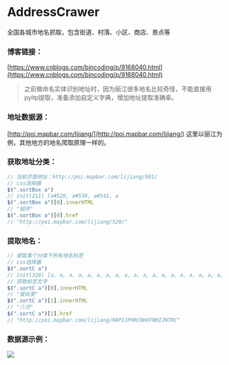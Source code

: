 # AddressCrawer
全国各城市地名抓取，包含街道、村落、小区、商店、景点等
### 博客链接：
[https://www.cnblogs.com/bincoding/p/9168040.html](https://www.cnblogs.com/bincoding/p/9168040.html)

> 之前做命名实体识别地址时，因为丽江很多地名比较奇怪，不能直接用pyltp提取，准备添加自定义字典，增加地址提取准确率。
### 地址数据源：
[http://poi.mapbar.com/lijiang/](http://poi.mapbar.com/lijiang/)
这里以丽江为例，其他地方的地名爬取原理一样的。

### 获取地址分类：
``` javascript
// 当前页面地址：http://poi.mapbar.com/lijiang/901/
// css选择器
$(".sortBox a")
// init(211) [a#520, a#530, a#541, a
$(".sortBox a")[0].innerHTML
// "超市"
$(".sortBox a")[0].href
// "http://poi.mapbar.com/lijiang/520/"
```

### 提取地名：

``` javascript
// 提取某个分类下所有地名标签
// css选择器
$(".sortC a")
// init(328) [a, a, a, a, a, a, a, a, a, a, a, a, a, a, a, a, a, a, a, a, a, a, a, a, a, a, a, a, a, a, a, a, a, a, a, a, a, a, a, a, a, a, a, a, a, a, a, a, a, a, a, a, a, a, a, a, a, a, a, a, a, a, a, a, a, a, a, a, a, a, a, a, a, a, a, a, a, a, a, a, a, a, a, a, a, a, a, a, a, a, a, a, a, a, a, a, a, a, a, a, …]
// 获取标签文字
$(".sortC a")[0].innerHTML
// "爱尚里"
$(".sortC a")[1].innerHTML
// "八河"
$(".sortC a")[1].href
// "http://poi.mapbar.com/lijiang/MAPIJPHRCNHOFNHIJNTRC"
```



### 数据源示例：
![](https://images2018.cnblogs.com/blog/771778/201806/771778-20180611172307530-461473783.png)
